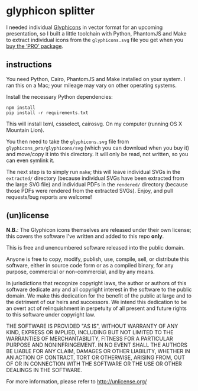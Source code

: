 # glyphicon splitter

I needed individual [Glyphicons][] in vector format for an upcoming
presentation, so I built a little toolchain with Python, PhantomJS and Make to
extract individual icons from the `glyphicons.svg` file you get when you [buy
the ‘PRO’ package][full-glyphicons].

  [glyphicons]: http://glyphicons.com/
  [full-glyphicons]: http://pul.ly/b/12171


## instructions

You need Python, Cairo, PhantomJS and Make installed on your system. I ran this
on a Mac; your mileage may vary on other operating systems.

Install the necessary Python dependencies:

    npm install
    pip install -r requirements.txt

This will install lxml, cssselect, cairosvg. On my computer (running OS X
Mountain Lion).

You then need to take the `glyphicons.svg` file from
`glyphicons_pro/glyphicons/svg` (which you can download when you buy it) and
move/copy it into this directory. It will only be read, not written, so you can
even symlink it.

The next step is to simply run `make`; this will leave individual SVGs in the
`extracted/` directory (because individual SVGs have been extracted from the
large SVG file) and individual PDFs in the `rendered/` directory (because those
PDFs were rendered from the extracted SVGs). Enjoy, and pull requests/bug
reports are welcome!


## (un)license

**N.B.**: The Glyphicon icons themselves are released under their own license;
this covers the software I've written and added to this repo **only**.

This is free and unencumbered software released into the public domain.

Anyone is free to copy, modify, publish, use, compile, sell, or
distribute this software, either in source code form or as a compiled
binary, for any purpose, commercial or non-commercial, and by any
means.

In jurisdictions that recognize copyright laws, the author or authors
of this software dedicate any and all copyright interest in the
software to the public domain. We make this dedication for the benefit
of the public at large and to the detriment of our heirs and
successors. We intend this dedication to be an overt act of
relinquishment in perpetuity of all present and future rights to this
software under copyright law.

THE SOFTWARE IS PROVIDED "AS IS", WITHOUT WARRANTY OF ANY KIND,
EXPRESS OR IMPLIED, INCLUDING BUT NOT LIMITED TO THE WARRANTIES OF
MERCHANTABILITY, FITNESS FOR A PARTICULAR PURPOSE AND NONINFRINGEMENT.
IN NO EVENT SHALL THE AUTHORS BE LIABLE FOR ANY CLAIM, DAMAGES OR
OTHER LIABILITY, WHETHER IN AN ACTION OF CONTRACT, TORT OR OTHERWISE,
ARISING FROM, OUT OF OR IN CONNECTION WITH THE SOFTWARE OR THE USE OR
OTHER DEALINGS IN THE SOFTWARE.

For more information, please refer to <http://unlicense.org/>
